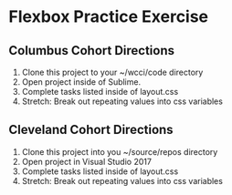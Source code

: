 # Flexbox Practice Exercise

## Columbus Cohort Directions
1. Clone this project to your ~/wcci/code directory
1. Open project inside of Sublime.
1. Complete tasks listed inside of layout.css
1. Stretch: Break out repeating values into css variables

## Cleveland Cohort Directions
1. Clone this project into you ~/source/repos directory
1. Open project in Visual Studio 2017
1. Complete tasks listed inside of layout.css
1. Stretch: Break out repeating values into css variables
